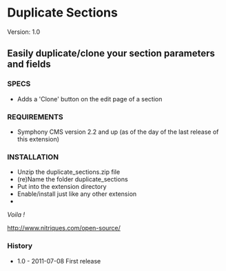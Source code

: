 # Duplicate Sections #

Version: 1.0

## Easily duplicate/clone your section parameters and fields ##

### SPECS ###

- Adds a 'Clone' button on the edit page of a section

### REQUIREMENTS ###

- Symphony CMS version 2.2 and up (as of the day of the last release of this extension)

### INSTALLATION ###

- Unzip the duplicate_sections.zip file
- (re)Name the folder duplicate_sections
- Put into the extension directory
- Enable/install just like any other extension
- 

*Voila !*

http://www.nitriques.com/open-source/

### History ###

- 1.0 - 2011-07-08
  First release